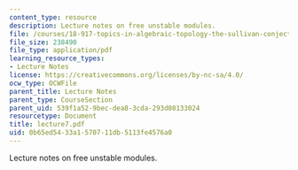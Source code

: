 ```yaml
---
content_type: resource
description: Lecture notes on free unstable modules.
file: /courses/18-917-topics-in-algebraic-topology-the-sullivan-conjecture-fall-2007/0b65ed5433a1570711db5113fe4576a0_lecture7.pdf
file_size: 238490
file_type: application/pdf
learning_resource_types:
- Lecture Notes
license: https://creativecommons.org/licenses/by-nc-sa/4.0/
ocw_type: OCWFile
parent_title: Lecture Notes
parent_type: CourseSection
parent_uid: 539f1a52-9bec-dea8-3cda-293d08133024
resourcetype: Document
title: lecture7.pdf
uid: 0b65ed54-33a1-5707-11db-5113fe4576a0
---
```

Lecture notes on free unstable modules.